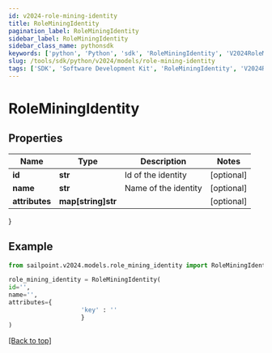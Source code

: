 ```yaml
---
id: v2024-role-mining-identity
title: RoleMiningIdentity
pagination_label: RoleMiningIdentity
sidebar_label: RoleMiningIdentity
sidebar_class_name: pythonsdk
keywords: ['python', 'Python', 'sdk', 'RoleMiningIdentity', 'V2024RoleMiningIdentity'] 
slug: /tools/sdk/python/v2024/models/role-mining-identity
tags: ['SDK', 'Software Development Kit', 'RoleMiningIdentity', 'V2024RoleMiningIdentity']
---
```


# RoleMiningIdentity


## Properties

Name | Type | Description | Notes
------------ | ------------- | ------------- | -------------
**id** | **str** | Id of the identity | [optional] 
**name** | **str** | Name of the identity | [optional] 
**attributes** | **map[string]str** |  | [optional] 
}

## Example

```python
from sailpoint.v2024.models.role_mining_identity import RoleMiningIdentity

role_mining_identity = RoleMiningIdentity(
id='',
name='',
attributes={
                    'key' : ''
                    }
)

```
[[Back to top]](#) 


